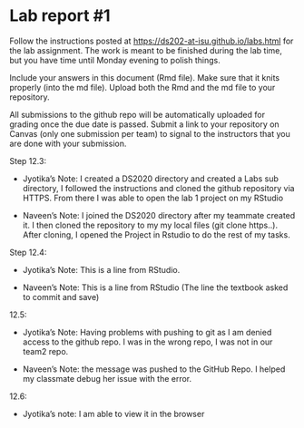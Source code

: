 
<!-- README.md is generated from README.Rmd. Please edit the README.Rmd file -->

# Lab report \#1

Follow the instructions posted at
<https://ds202-at-isu.github.io/labs.html> for the lab assignment. The
work is meant to be finished during the lab time, but you have time
until Monday evening to polish things.

Include your answers in this document (Rmd file). Make sure that it
knits properly (into the md file). Upload both the Rmd and the md file
to your repository.

All submissions to the github repo will be automatically uploaded for
grading once the due date is passed. Submit a link to your repository on
Canvas (only one submission per team) to signal to the instructors that
you are done with your submission.

Step 12.3:

- Jyotika’s Note: I created a DS2020 directory and created a Labs sub
  directory, I followed the instructions and cloned the github
  repository via HTTPS. From there I was able to open the lab 1 project
  on my RStudio

- Naveen’s Note: I joined the DS2020 directory after my teammate created
  it. I then cloned the repository to my my local files (git clone
  https..). After cloning, I opened the Project in Rstudio to do the
  rest of my tasks.

Step 12.4:

- Jyotika’s Note: This is a line from RStudio.

- Naveen’s Note: This is a line from RStudio (The line the textbook
  asked to commit and save)

12.5:

- Jyotika’s Note: Having problems with pushing to git as I am denied
  access to the github repo. I was in the wrong repo, I was not in our
  team2 repo.

- Naveen’s Note: the message was pushed to the GitHub Repo. I helped my
  classmate debug her issue with the error.

12.6:

- Jyotika’s note: I am able to view it in the browser

